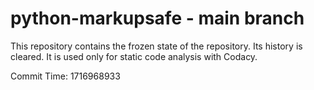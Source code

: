 # python-markupsafe - main branch

This repository contains the frozen state of the repository.
Its history is cleared. It is used only for static code
analysis with Codacy.

Commit Time: 1716968933